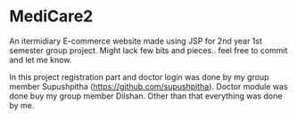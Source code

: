# MediCare2
An itermidiary E-commerce website made using JSP for 2nd year 1st semester group project. Might lack few bits and pieces.. feel free to commit and let me know.

In this project registration part and doctor login was done by my group member Supushpitha (https://github.com/supushpitha). 
Doctor module was done buy my group member Dilshan. 
Other than that everything was done by me.
